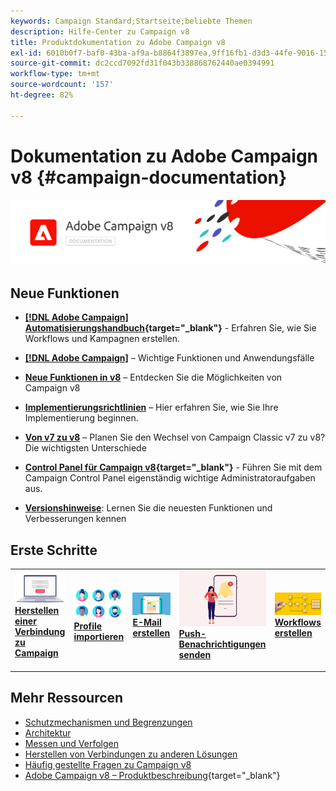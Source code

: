 ```yaml
---
keywords: Campaign Standard;Startseite;beliebte Themen
description: Hilfe-Center zu Campaign v8
title: Produktdokumentation zu Adobe Campaign v8
exl-id: 6010b0f7-baf0-43ba-af9a-b8864f3897ea,9ff16fb1-d3d3-44fe-9016-15abffdbc74e
source-git-commit: dc2ccd7092fd31f043b338868762440ae0394991
workflow-type: tm+mt
source-wordcount: '157'
ht-degree: 82%

---
```


# Dokumentation zu Adobe Campaign v8 {#campaign-documentation}

![](assets/banner-documentationv8.png)

## Neue Funktionen

* **[[!DNL Adobe Campaign] Automatisierungshandbuch](https://experienceleague.adobe.com/docs/campaign/automation/home.html?lang=de){target="_blank"}** - Erfahren Sie, wie Sie Workflows und Kampagnen erstellen.

* **[ [!DNL Adobe Campaign]](start/get-started.md)** – Wichtige Funktionen und Anwendungsfälle

* **[Neue Funktionen in v8](start/whats-new.md)** – Entdecken Sie die Möglichkeiten von Campaign v8

* **[Implementierungsrichtlinien](start/implement.md)** – Hier erfahren Sie, wie Sie Ihre Implementierung beginnen.

* **[Von v7 zu v8](start/v7-to-v8.md)** – Planen Sie den Wechsel von Campaign Classic v7 zu v8? Die wichtigsten Unterschiede

* **[Control Panel für Campaign v8](https://experienceleague.adobe.com/docs/control-panel/using/discover-control-panel/key-features.html?lang=de){target="_blank"}** - Führen Sie mit dem Campaign Control Panel eigenständig wichtige Administratoraufgaben aus.

* **[Versionshinweise](start/release-notes.md)**: Lernen Sie die neuesten Funktionen und Verbesserungen kennen


## Erste Schritte


<table style="table-layout:fixed"><tr style="border: 0;">
<td>
<a href="start/connect.md">
<img alt="Herstellen einer Verbindung mit Campaign v8" src="start/assets/do-not-localize/login.jpeg">
</a>
<div><a href="start/connect.md"><strong>Herstellen einer Verbindung zu Campaign</strong>
</div>
<p>
</td>
<td>
<a href="start/import.md">
<img alt="Importieren von Profilen" src="start/assets/do-not-localize/profiles.jpeg">
</a>
<div>
<a href="start/import.md"><strong>Profile importieren</strong></a>
</div>
<p>
</td>
<td>
<a href="start/create-message.md">
<img alt="Erstellen einer E-Mail" src="start/assets/do-not-localize/email-design.jpeg">
</a>
<div>
<a href="start/create-message.md"><strong>E-Mail erstellen</strong></a>
</div>
<p></td>
<td>
<a href="send/push.md">
<img alt="Push-Benachrichtigungen senden" src="start/assets/do-not-localize/push-send.jpeg">
</a>
<div>
<a href="send/push.md"><strong>Push-Benachrichtigungen senden</strong></a>
</div>
<p>
</td>
<td>
<a href="../automation/workflow/about-workflows.md">
<img alt="Erstellen von Kampagnen" src="start/assets/do-not-localize/workflow.jpeg">
</a>
<div>
<a href="../automation/workflow/about-workflows.md"><strong>Workflows erstellen</strong></a>
</div>
<p>
</td>
</tr></table>


## Mehr Ressourcen

* [Schutzmechanismen und Begrenzungen](start/ac-guardrails.md)
* [Architektur](architecture/architecture.md)
* [Messen und Verfolgen](reporting/gs-reporting.md)
* [Herstellen von Verbindungen zu anderen Lösungen](connect/integration.md)
* [Häufig gestellte Fragen zu Campaign v8](start/campaign-faq.md)
* [Adobe Campaign v8 – Produktbeschreibung](https://helpx.adobe.com/de/legal/product-descriptions/adobe-campaign-managed-cloud-services.html){target="_blank"}
